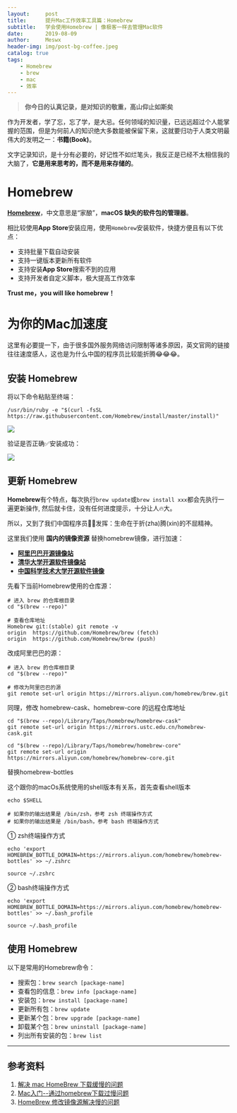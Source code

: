```yaml
---
layout:     post
title:      提升Mac工作效率工具篇：Homebrew
subtitle:   学会使用Homebrew | 像极客一样去管理Mac软件
date:       2019-08-09
author:     Meswx
header-img: img/post-bg-coffee.jpeg
catalog: true
tags:
    - Homebrew
    - brew
    - mac
    - 效率
---
```


> **你今日的认真记录，是对知识的敬重，高山仰止如斯矣**

作为开发者，学了忘，忘了学，是大忌。任何领域的知识量，已远远超过个人能掌握的范围，但是为何前人的知识绝大多数能被保留下来，这就要归功于人类文明最伟大的发明之一：**书籍(Book)**。

文字记录知识，是十分有必要的，好记性不如烂笔头，我反正是已经不太相信我的大脑了，**它是用来思考的，而不是用来存储的**。

# Homebrew

[**Homebrew**](https://brew.sh/index_zh-cn)，中文意思是“家酿”，**macOS 缺失的软件包的管理器**。

相比较使用**App Store**安装应用，使用`Homebrew`安装软件，快捷方便且有以下优点：

- 支持批量下载自动安装
- 支持一键版本更新所有软件
- 支持安装**App Store**搜索不到的应用
- 支持开发者自定义脚本，极大提高工作效率

**Trust me，you will like homebrew！**

# 为你的Mac加速度

这里有必要提一下，由于很多国外服务网络访问限制等诸多原因，英文官网的链接往往速度感人，这也是为什么中国的程序员比较能折腾😂😂😂。

## 安装 Homebrew

将以下命令粘贴至终端：

	/usr/bin/ruby -e "$(curl -fsSL https://raw.githubusercontent.com/Homebrew/install/master/install)"
	
![](http://ww1.sinaimg.cn/large/006tNc79gy1g5tinc8xrvj30fu0a5n2u.jpg)

验证是否正确✅安装成功：

![](http://ww2.sinaimg.cn/large/006tNc79gy1g5tiq88cjdj30fu0a5tcs.jpg)

## 更新 Homebrew

**Homebrew**有个特点，每次执行`brew update`或`brew install xxx`都会先执行一遍更新操作, 然后就卡住，没有任何进度提示，十分让人🔥大。

所以，又到了我们中国程序员👨‍💻‍发挥：生命在于折(zha)腾(xin)的不屈精神。

这里我们使用 **国内的镜像资源** 替换homebrew镜像，进行加速：

- [**阿里巴巴开源镜像站**](https://opsx.alibaba.com/mirror)
- [**清华大学开源软件镜像站**](https://mirrors.tuna.tsinghua.edu.cn/)
- [**中国科学技术大学开源软件镜像**](https://mirrors.ustc.edu.cn/)

先看下当前Homebrew使用的仓库源：

```
# 进入 brew 的仓库根目录
cd "$(brew --repo)"

# 查看仓库地址
Homebrew git:(stable) git remote -v
origin	https://github.com/Homebrew/brew (fetch)
origin	https://github.com/Homebrew/brew (push)
```

改成阿里巴巴的源：

```
# 进入 brew 的仓库根目录
cd "$(brew --repo)"

# 修改为阿里巴巴的源
git remote set-url origin https://mirrors.aliyun.com/homebrew/brew.git
```

同理，修改 homebrew-cask、homebrew-core 的远程仓库地址

```
cd "$(brew --repo)/Library/Taps/homebrew/homebrew-cask"
git remote set-url origin https://mirrors.ustc.edu.cn/homebrew-cask.git

cd "$(brew --repo)/Library/Taps/homebrew/homebrew-core"
git remote set-url origin https://mirrors.aliyun.com/homebrew/homebrew-core.git
```

替换homebrew-bottles

这个跟你的macOs系统使用的shell版本有关系，首先查看shell版本

```
echo $SHELL
 
# 如果你的输出结果是 /bin/zsh，参考 zsh 终端操作方式
# 如果你的输出结果是 /bin/bash，参考 bash 终端操作方式
```

① zsh终端操作方式

```
echo 'export HOMEBREW_BOTTLE_DOMAIN=https://mirrors.aliyun.com/homebrew/homebrew-bottles' >> ~/.zshrc

source ~/.zshrc
```

② bash终端操作方式

```
echo 'export HOMEBREW_BOTTLE_DOMAIN=https://mirrors.aliyun.com/homebrew/homebrew-bottles' >> ~/.bash_profile

source ~/.bash_profile
```

## 使用 Homebrew

以下是常用的Homebrew命令：

- 搜索包：`brew search [package-name]`
- 查看包的信息：`brew info [package-name]`
- 安装包：`brew install [package-name]`
- 更新所有包：`brew update`
- 更新某个包：`brew upgrade [package-name]`
- 卸载某个包：`brew uninstall [package-name]`
- 列出所有安装的包：`brew list`

---

## 参考资料
1. [解决 mac HomeBrew 下载缓慢的问题](https://nusr.github.io/post/2019/2019-04-13-mac-homebrew/)
2. [Mac入门--通过homebrew下载过慢问题](https://www.cnblogs.com/jingxiaoniu/p/11123377.html)
3. [HomeBrew 修改镜像源解决慢的问题](https://www.codercto.com/a/87200.html)
